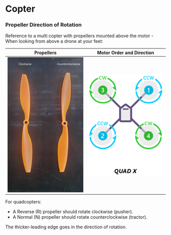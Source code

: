 # Copter


### Propeller Direction of Rotation

Reference to a multi copter with propellers mounted above the motor - When looking from above a drone at your feet:  

Propellers                 |  Motor Order and Direction
:-------------------------:|:-------------------------:
<img src="quad-propellers.jpg" width="250"/> | <img src="motororder-quad-x-2d.png" width="250"/> 

For quadcopters:
- A Reverse (R) propeller should rotate clockwise (pusher). 
- A Normal (N) propeller should rotate counterclockwise (tractor).  

The thicker-leading edge goes in the direction of rotation.



